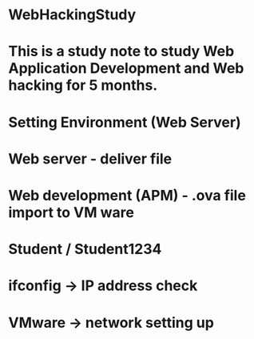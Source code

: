 # WebHackingStudy

# This is a study note to study Web Application Development and Web hacking for 5 months.

# Setting Environment (Web Server)
# Web server - deliver file

# Web development (APM) - .ova file import to VM ware
# Student / Student1234
# ifconfig -> IP address check
# VMware -> network setting up
#
